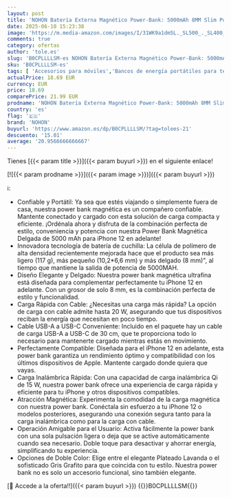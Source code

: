 ```yaml
---
layout: post
title: 'NOHON Batería Externa Magnético Power-Bank: 5000mAh 8MM Slim Powerbank Inalambrico Cargador Portátil con USB-C Carga Rápida 20W PD Compatible con iPhone 16/15/14/13/12 Mini/Pro/Pro MAX Violeta Ceniza '
date: 2025-06-10 15:23:38
image: 'https://m.media-amazon.com/images/I/31WK9a1dm5L._SL500_._SL400_.jpg'
comments: true
category: ofertas
author: 'tole.es'
slug: 'B0CPLLLLSM-es NOHON Batería Externa Magnético Power-Bank: 5000mAh 8MM...'
sku: 'B0CPLLLLSM-es'
tags: [ 'Accesorios para móviles','Bancos de energía portátiles para teléfonos móviles','Cargadores para móviles','Comunicación móvil y accesorios','Electrónica','iphone','nohon','🇪🇸', ]
actualPrice: 18.69 EUR
currency: EUR
price: 18.69
comparePrice: 21.99 EUR
prodname: 'NOHON Batería Externa Magnético Power-Bank: 5000mAh 8MM Slim Powerbank Inalambrico Cargador Portátil con USB-C Carga Rápida 20W PD Compatible con iPhone 16/15/14/13/12 Mini/Pro/Pro MAX Violeta Ceniza '
country: 'es'
flag: '🇪🇸'
brand: 'NOHON'
buyurl: 'https://www.amazon.es/dp/B0CPLLLLSM/?tag=tolees-21'
descuento: '15.01'
average: '20.9566666666667'
---
```


Tienes [{{< param title >}}]({{< param buyurl >}}) en el siguiente enlace!

[![{{< param prodname >}}]({{< param image >}})]({{< param buyurl >}})

ℹ️:

- Confiable y Portátil: Ya sea que estés viajando o simplemente fuera de casa, nuestra power bank magnética es un compañero confiable. Mantente conectado y cargado con esta solución de carga compacta y eficiente. ¡Ordénala ahora y disfruta de la combinación perfecta de estilo, conveniencia y potencia con nuestra Power Bank Magnética Delgada de 5000 mAh para iPhone 12 en adelante!
- Innovadora tecnología de batería de cuchilla: La célula de polímero de alta densidad recientemente mejorada hace que el producto sea más ligero (117 g), más pequeño (10,2*6,6 mm) y más delgado (8 mm)", al tiempo que mantiene la salida de potencia de 5000MAH.
- Diseño Elegante y Delgado: Nuestra power bank magnética ultrafina está diseñada para complementar perfectamente tu iPhone 12 en adelante. Con un grosor de solo 8 mm, es la combinación perfecta de estilo y funcionalidad.
- Carga Rápida con Cable: ¿Necesitas una carga más rápida? La opción de carga con cable admite hasta 20 W, asegurando que tus dispositivos reciban la energía que necesitan en poco tiempo.
- Cable USB-A a USB-C Conveniente: Incluido en el paquete hay un cable de carga USB-A a USB-C de 30 cm, que te proporciona todo lo necesario para mantenerte cargado mientras estás en movimiento.
- Perfectamente Compatible: Diseñada para el iPhone 12 en adelante, esta power bank garantiza un rendimiento óptimo y compatibilidad con los últimos dispositivos de Apple. Mantente cargado donde quiera que vayas.
- Carga Inalámbrica Rápida: Con una capacidad de carga inalámbrica Qi de 15 W, nuestra power bank ofrece una experiencia de carga rápida y eficiente para tu iPhone y otros dispositivos compatibles.
- Atracción Magnética: Experimenta la comodidad de la carga magnética con nuestra power bank. Conéctala sin esfuerzo a tu iPhone 12 o modelos posteriores, asegurando una conexión segura tanto para la carga inalámbrica como para la carga con cable.
- Operación Amigable para el Usuario: Activa fácilmente la power bank con una sola pulsación ligera o deja que se active automáticamente cuando sea necesario. Doble toque para desactivar y ahorrar energía, simplificando tu experiencia.
- Opciones de Doble Color: Elige entre el elegante Plateado Lavanda o el sofisticado Gris Grafito para que coincida con tu estilo. Nuestra power bank no es solo un accesorio funcional, sino también elegante.

[🛒 Accede a la oferta!!]({{< param buyurl >}})
{{<world>}}B0CPLLLLSM{{</world>}}

